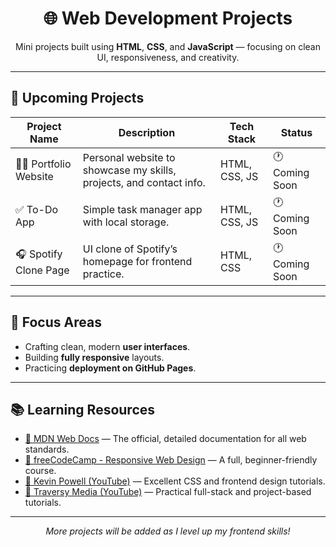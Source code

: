 <h1 align="center">🌐 Web Development Projects</h1>

<p align="center">
Mini projects built using <b>HTML</b>, <b>CSS</b>, and <b>JavaScript</b> — focusing on clean UI, responsiveness, and creativity.
</p>

---

## 🚀 Upcoming Projects

| Project Name | Description | Tech Stack | Status |
|---------------|-------------|-------------|--------|
| 🧑‍💻 Portfolio Website | Personal website to showcase my skills, projects, and contact info. | HTML, CSS, JS | 🕐 Coming Soon |
| ✅ To-Do App | Simple task manager app with local storage. | HTML, CSS, JS | 🕐 Coming Soon |
| 🎧 Spotify Clone Page | UI clone of Spotify’s homepage for frontend practice. | HTML, CSS | 🕐 Coming Soon |

---

## 🎯 Focus Areas
- Crafting clean, modern **user interfaces**.  
- Building **fully responsive** layouts.  
- Practicing **deployment on GitHub Pages**.  

---

## 📚 Learning Resources

- [🔗 MDN Web Docs](https://developer.mozilla.org/en-US/docs/Learn) — The official, detailed documentation for all web standards.  
- [🔗 freeCodeCamp - Responsive Web Design](https://www.freecodecamp.org/learn/responsive-web-design/) — A full, beginner-friendly course.  
- [🔗 Kevin Powell (YouTube)](https://www.youtube.com/kepowob) — Excellent CSS and frontend design tutorials.  
- [🔗 Traversy Media (YouTube)](https://www.youtube.com/c/TraversyMedia) — Practical full-stack and project-based tutorials.  

---

<p align="center"><i>More projects will be added as I level up my frontend skills!</i></p>

